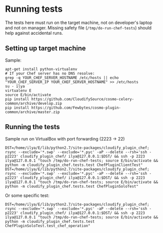 Running tests
=============

The tests here must run on the target machine, not on developer's laptop and not on manager.
Missing safety file (`/tmp/do-run-chef-tests`) should help against accidental runs.


Setting up target machine
-------------------------

Sample:

    apt-get install python-virtualenv
    # If your Chef server has no DNS resolve:
    grep -q YOUR_CHEF_SERVER_HOSTNAME /etc/hosts || echo "YOUR_CHEF_SERVER_IP YOUR_CHEF_SERVER_HOSTNAME" >> /etc/hosts
    su - ilya
    virtualenv E
    source E/bin/activate
    pip install https://github.com/CloudifySource/cosmo-celery-common/archive/develop.zip
    pip install https://github.com/Fewbytes/cosmo-plugin-common/archive/master.zip

Running the tests
-----------------

Sample run on VirtualBox with port forwarding (2223 -> 22)

    DST=/home/ilya/E/lib/python2.7/site-packages/cloudify_plugin_chef; rsync --exclude='*.swp' --exclude='*.pyc' -aP --delete --rsh='ssh -p2223' cloudify_plugin_chef/ ilya@127.0.0.1:$DST/ && ssh -p 2223 ilya@127.0.0.1 "touch /tmp/do-run-chef-tests; source E/bin/activate && python -m cloudify_plugin_chef.tests.test ChefPluginClientTest"
    DST=/home/ilya/E/lib/python2.7/site-packages/cloudify_plugin_chef; rsync --exclude='*.swp' --exclude='*.pyc' -aP --delete --rsh='ssh -p2223' cloudify_plugin_chef/ ilya@127.0.0.1:$DST/ && ssh -p 2223 ilya@127.0.0.1 "touch /tmp/do-run-chef-tests; source E/bin/activate && python -m cloudify_plugin_chef.tests.test ChefPluginSoloTest"

Or some specific test:

    DST=/home/ilya/E/lib/python2.7/site-packages/cloudify_plugin_chef; rsync --exclude='*.swp' --exclude='*.pyc' -aP --delete --rsh='ssh -p2223' cloudify_plugin_chef/ ilya@127.0.0.1:$DST/ && ssh -p 2223 ilya@127.0.0.1 "touch /tmp/do-run-chef-tests; source E/bin/activate && python -m cloudify_plugin_chef.tests.test ChefPluginSoloTest.test_chef_operation"
